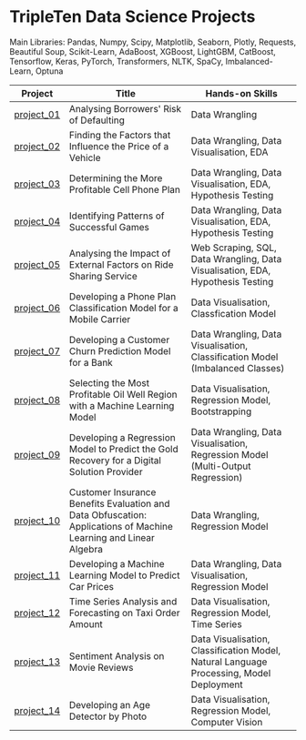 # TripleTen Data Science Projects

Main Libraries: Pandas, Numpy, Scipy, Matplotlib, Seaborn, Plotly, Requests, Beautiful Soup, Scikit-Learn, AdaBoost, XGBoost, LightGBM, CatBoost, Tensorflow, Keras, PyTorch, Transformers, NLTK, SpaCy, Imbalanced-Learn, Optuna</br>


| Project | Title | Hands-on Skills |
| ------------- | ------------- | ------------- |
| [project_01](project_01) | Analysing Borrowers' Risk of Defaulting | Data Wrangling |
| [project_02](project_02) | Finding the Factors that Influence the Price of a Vehicle | Data Wrangling, Data Visualisation, EDA |
| [project_03](project_03) | Determining the More Profitable Cell Phone Plan | Data Wrangling, Data Visualisation, EDA, Hypothesis Testing |
| [project_04](project_04) | Identifying Patterns of Successful Games | Data Wrangling, Data Visualisation, EDA, Hypothesis Testing |
| [project_05](project_05) | Analysing the Impact of External Factors on Ride Sharing Service | Web Scraping, SQL, Data Wrangling, Data Visualisation, EDA, Hypothesis Testing |
| [project_06](project_06) | Developing a Phone Plan Classification Model for a Mobile Carrier | Data Visualisation, Classfication Model |
| [project_07](project_07) | Developing a Customer Churn Prediction Model for a Bank | Data Wrangling, Data Visualisation, Classification Model (Imbalanced Classes) |
| [project_08](project_08) | Selecting the Most Profitable Oil Well Region with a Machine Learning Model | Data Visualisation, Regression Model, Bootstrapping |
| [project_09](project_09) | Developing a Regression Model to Predict the Gold Recovery for a Digital Solution Provider | Data Wrangling, Data Visualisation, Regression Model (Multi-Output Regression) |
| [project_10](project_10) | Customer Insurance Benefits Evaluation and Data Obfuscation: Applications of Machine Learning and Linear Algebra | Data Wrangling, Regression Model |
| [project_11](project_11) | Developing a Machine Learning Model to Predict Car Prices | Data Wrangling, Data Visualisation, Regression Model |
| [project_12](project_12) | Time Series Analysis and Forecasting on Taxi Order Amount | Data Visualisation, Regression Model, Time Series |
| [project_13](project_13) | Sentiment Analysis on Movie Reviews | Data Visualisation, Classification Model, Natural Language Processing, Model Deployment |
| [project_14](project_14) | Developing an Age Detector by Photo | Data Visualisation, Regression Model, Computer Vision |
